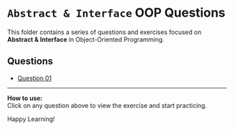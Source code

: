 # `Abstract & Interface` OOP Questions

This folder contains a series of questions and exercises focused on **Abstract & Interface** in Object-Oriented Programming. 

## Questions

- [Question 01](1.md)
<!-- Add more questions as needed -->

---

**How to use:**  
Click on any question above to view the exercise and start practicing.

Happy Learning!